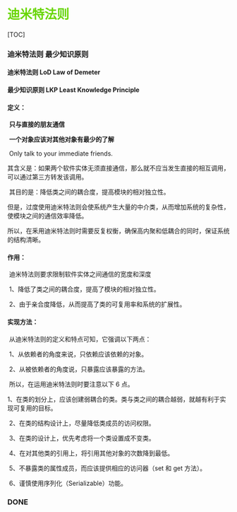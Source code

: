 

# <font color=#69D600>迪米特法则</font>

[TOC]

### 迪米特法则	最少知识原则

#### 迪米特法则	LoD	Law of Demeter

#### 最少知识原则	LKP	Least Knowledge Principle

#### 定义：

​		**只与直接的朋友通信**

​		**一个对象应该对其他对象有最少的了解**

​		Only talk to your immediate friends.

​		其含义是：如果两个软件实体无须直接通信，那么就不应当发生直接的相互调用，可以通过第三方转发该调用。

​		其目的是：降低类之间的耦合度，提高模块的相对独立性。



​		但是，过度使用迪米特法则会使系统产生大量的中介类，从而增加系统的复杂性，使模块之间的通信效率降低。

​		所以，在釆用迪米特法则时需要反复权衡，确保高内聚和低耦合的同时，保证系统的结构清晰。



#### 作用：

​		迪米特法则要求限制软件实体之间通信的宽度和深度

​			1、降低了类之间的耦合度，提高了模块的相对独立性。

​			2、由于亲合度降低，从而提高了类的可复用率和系统的扩展性。



#### 实现方法：

​		从迪米特法则的定义和特点可知，它强调以下两点：

​			1、从依赖者的角度来说，只依赖应该依赖的对象。

​			2、从被依赖者的角度说，只暴露应该暴露的方法。


​		所以，在运用迪米特法则时要注意以下 6 点。

​			1、在类的划分上，应该创建弱耦合的类。类与类之间的耦合越弱，就越有利于实现可复用的目标。

​			2、在类的结构设计上，尽量降低类成员的访问权限。

​			3、在类的设计上，优先考虑将一个类设置成不变类。

​			4、在对其他类的引用上，将引用其他对象的次数降到最低。

​			5、不暴露类的属性成员，而应该提供相应的访问器（set 和 get 方法）。

​			6、谨慎使用序列化（Serializable）功能。









### DONE

